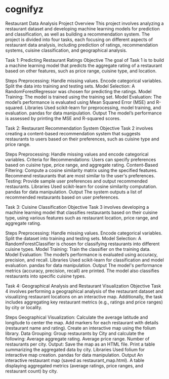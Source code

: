 # cognifyz
Restaurant Data Analysis Project
Overview
This project involves analyzing a restaurant dataset and developing machine learning models for prediction and classification, as well as building a recommendation system. The project is divided into four tasks, each focusing on different aspects of restaurant data analysis, including prediction of ratings, recommendation systems, cuisine classification, and geographical analysis.

Task 1: Predicting Restaurant Ratings
Objective
The goal of Task 1 is to build a machine learning model that predicts the aggregate rating of a restaurant based on other features, such as price range, cuisine type, and location.

Steps
Preprocessing:
Handle missing values.
Encode categorical variables.
Split the data into training and testing sets.
Model Selection:
A RandomForestRegressor was chosen for predicting the ratings.
Model Training:
The model is trained using the training set.
Model Evaluation:
The model’s performance is evaluated using Mean Squared Error (MSE) and R-squared.
Libraries Used
scikit-learn for preprocessing, model training, and evaluation.
pandas for data manipulation.
Output
The model’s performance is assessed by printing the MSE and R-squared scores.

Task 2: Restaurant Recommendation System
Objective
Task 2 involves creating a content-based recommendation system that suggests restaurants to users based on their preferences, such as cuisine type and price range.

Steps
Preprocessing:
Handle missing values and encode categorical variables.
Criteria for Recommendations:
Users can specify preferences based on cuisine type, price range, and aggregate rating.
Content-Based Filtering:
Compute a cosine similarity matrix using the specified features.
Recommend restaurants that are most similar to the user's preferences.
Testing:
Provide sample user preferences and output recommended restaurants.
Libraries Used
scikit-learn for cosine similarity computation.
pandas for data manipulation.
Output
The system outputs a list of recommended restaurants based on user preferences.

Task 3: Cuisine Classification
Objective
Task 3 involves developing a machine learning model that classifies restaurants based on their cuisine type, using various features such as restaurant location, price range, and aggregate rating.

Steps
Preprocessing:
Handle missing values.
Encode categorical variables.
Split the dataset into training and testing sets.
Model Selection:
A RandomForestClassifier is chosen for classifying restaurants into different cuisine types.
Model Training:
Train the classifier on the training data.
Model Evaluation:
The model’s performance is evaluated using accuracy, precision, and recall.
Libraries Used
scikit-learn for classification and model evaluation.
pandas for data manipulation.
Output
The model's performance metrics (accuracy, precision, recall) are printed. The model also classifies restaurants into specific cuisine types.

Task 4: Geographical Analysis and Restaurant Visualization
Objective
Task 4 involves performing a geographical analysis of the restaurant dataset and visualizing restaurant locations on an interactive map. Additionally, the task includes aggregating key restaurant metrics (e.g., ratings and price ranges) by city or locality.

Steps
Geographical Visualization:
Calculate the average latitude and longitude to center the map.
Add markers for each restaurant with details (restaurant name and rating).
Create an interactive map using the folium library.
Data Grouping:
Group restaurants by City and calculate the following:
Average aggregate rating.
Average price range.
Number of restaurants per city.
Output:
Save the map as an HTML file.
Print a table summarizing the aggregated data by city.
Libraries Used
folium for interactive map creation.
pandas for data manipulation.
Output
An interactive restaurant map (saved as restaurant_map.html).
A table displaying aggregated metrics (average ratings, price ranges, and restaurant count) by city.

